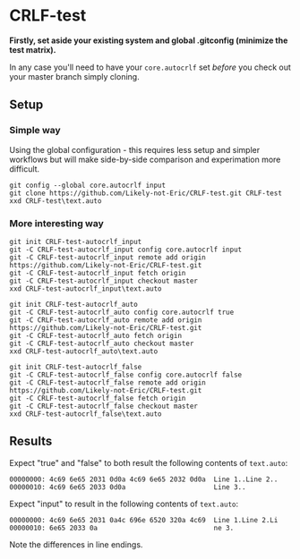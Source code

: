 # CRLF-test

**Firstly, set aside your existing system and global .gitconfig (minimize the test matrix).**

In any case you'll need to have your `core.autocrlf` set *before* you check out your master branch simply cloning.

## Setup

### Simple way

Using the global configuration - this requires less setup and simpler workflows but will make side-by-side comparison and experimation more difficult.

    git config --global core.autocrlf input
    git clone https://github.com/Likely-not-Eric/CRLF-test.git CRLF-test
    xxd CRLF-test\text.auto

### More interesting way

    git init CRLF-test-autocrlf_input
    git -C CRLF-test-autocrlf_input config core.autocrlf input
    git -C CRLF-test-autocrlf_input remote add origin https://github.com/Likely-not-Eric/CRLF-test.git
    git -C CRLF-test-autocrlf_input fetch origin
    git -C CRLF-test-autocrlf_input checkout master
    xxd CRLF-test-autocrlf_input\text.auto

    git init CRLF-test-autocrlf_auto
    git -C CRLF-test-autocrlf_auto config core.autocrlf true
    git -C CRLF-test-autocrlf_auto remote add origin https://github.com/Likely-not-Eric/CRLF-test.git
    git -C CRLF-test-autocrlf_auto fetch origin
    git -C CRLF-test-autocrlf_auto checkout master
    xxd CRLF-test-autocrlf_auto\text.auto

    git init CRLF-test-autocrlf_false
    git -C CRLF-test-autocrlf_false config core.autocrlf false
    git -C CRLF-test-autocrlf_false remote add origin https://github.com/Likely-not-Eric/CRLF-test.git
    git -C CRLF-test-autocrlf_false fetch origin
    git -C CRLF-test-autocrlf_false checkout master
    xxd CRLF-test-autocrlf_false\text.auto
    
## Results

Expect "true" and "false" to both result the following contents of `text.auto`:

    00000000: 4c69 6e65 2031 0d0a 4c69 6e65 2032 0d0a  Line 1..Line 2..
    00000010: 4c69 6e65 2033 0d0a                      Line 3..

Expect "input" to result in the following contents of `text.auto`:

    00000000: 4c69 6e65 2031 0a4c 696e 6520 320a 4c69  Line 1.Line 2.Li
    00000010: 6e65 2033 0a                             ne 3.

Note the differences in line endings.
